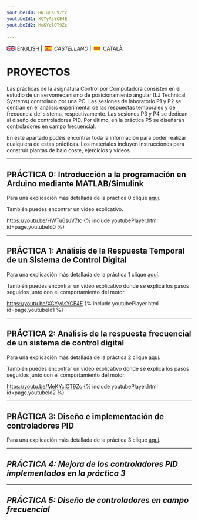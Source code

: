 ```yaml
---
youtubeId0: HWTu6suV7tc
youtubeId1: XCYyAsYCE4E
youtubeId2: MeKYclOT9Zc

---
```



<img src="en.png" alt="English"> [ENGLISH](projects.md) | <img src="es.png" alt="Castellano"> *CASTELLANO* | <img src="ca.png" alt="Català"> [CATALÀ](projectes.md)

# PROYECTOS
Las prácticas de la asignatura Control por Computadora consisten en el estudio de un servomecanismo de posicionamiento angular (LJ Technical Systems) controlado por una PC. Las sesiones de laboratorio P1 y P2 se centran en el análisis experimental de las respuestas temporales y de frecuencia del sistema, respectivamente. Las sesiones P3 y P4 se dedican al diseño de controladores PID. Por último, en la práctica P5 se diseñarán controladores en campo frecuencial.

En este apartado podéis encontrar toda la información para poder realizar cualquiera de estas prácticas. Los materiales incluyen instrucciones para construir plantas de bajo coste, ejercicios y vídeos.

<hr/>

## PRÁCTICA 0: Introducción a la programación en Arduino mediante MATLAB/Simulink

Para una explicación más detallada de la práctica 0 clique [aquí](P0_es.html).

También puedes encontrar un video explicativo.

<https://youtu.be/HWTu6suV7tc>
{% include youtubePlayer.html id=page.youtubeId0 %}
<br />

<hr/>

## PRÁCTICA 1: Análisis de la Respuesta Temporal de un Sistema de Control Digital

Para una explicación más detallada de la práctica 1 clique [aquí](P1_es.html).

También puedes encontrar un video explicativo donde se explica los pasos seguidos junto con el comportamiento del motor.

<https://youtu.be/XCYyAsYCE4E>
{% include youtubePlayer.html id=page.youtubeId1 %}
<br />

<hr/>

## PRÁCTICA 2: Análisis de la respuesta frecuencial de un sistema de control digital

Para una explicación más detallada de la práctica 2 clique [aquí](P2_es.html).

También puedes encontrar un video explicativo donde se explica los pasos seguidos junto con el comportamiento del motor.

<https://youtu.be/MeKYclOT9Zc>
{% include youtubePlayer.html id=page.youtubeId2 %}
<br />

<hr/>

## PRÁCTICA 3: Diseño e implementación de controladores PID

Para una explicación más detallada de la práctica 3 clique [aquí](P3_es.html).

<hr/>

## *PRÁCTICA 4: Mejora de los controladores PID implementados en la práctica 3*

<hr/>

## *PRÁCTICA 5: Diseño de controladores en campo frecuencial*


